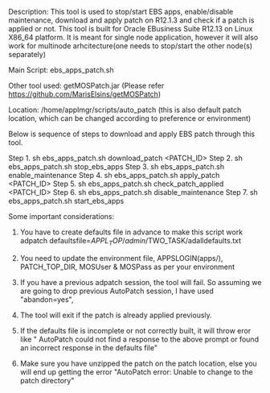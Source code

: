Description: 
This tool is used to stop/start EBS apps, enable/disable maintenance, download and apply patch on R12.1.3 and check if a patch is applied or not. This tool is built for Oracle EBusiness Suite R12.13 on Linux X86_64 platform. It is meant for single node application, however it will also work for multinode arhcitecture(one needs to stop/start the other node(s) separately)

Main Script: ebs_apps_patch.sh

Other tool used: getMOSPatch.jar (Please refer https://github.com/MarisElsins/getMOSPatch)

Location: /home/applmgr/scripts/auto_patch (this is also default patch location, which can be changed according to preference or environment)

Below is sequence of steps to download and apply EBS patch through this tool.

Step 1.	sh ebs_apps_patch.sh download_patch <PATCH_ID>
Step 2.	sh ebs_apps_patch.sh stop_ebs_apps
Step 3.	sh ebs_apps_patch.sh enable_maintenance
Step 4. sh ebs_apps_patch.sh apply_patch <PATCH_ID>
Step 5.	sh ebs_apps_patch.sh check_patch_applied <PATCH_ID>
Step 6.	sh ebs_apps_patch.sh disable_maintenance
Step 7.	sh ebs_apps_patch.sh start_ebs_apps

Some important considerations:

1. You have to create defaults file in advance to make this script work
adpatch defaultsfile=$APPL_TOP/admin/$TWO_TASK/adalldefaults.txt

2. You need to update the environment file, APPSLOGIN(apps/<password>), PATCH_TOP_DIR, MOSUser & MOSPass as per your environment

3. If you have a previous adpatch session, the tool will fail. So assuming we are going to drop previous AutoPatch session, I have used "abandon=yes", 

4. The tool will exit if the patch is already applied previously.

5. If the defaults file is incomplete or not correctly built, it will throw eror like " AutoPatch could not find a response to the above prompt or found an incorrect response in the defaults file"

6. Make sure you have unzipped the patch on the patch location, else you will end up getting the error "AutoPatch error: Unable to change to the patch directory"
